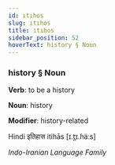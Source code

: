 ```yaml
---
id: ıtıhos
slug: ıtıhos
title: ıtıhos
sidebar_position: 52
hoverText: history § Noun
---
```


### history § Noun

**Verb**: to be a history

**Noun**: history

**Modifier**: history-related

Hindi इतिहास itihās [ɪ.t̪ɪ.ɦäːs]

*Indo-Iranian Language Family*